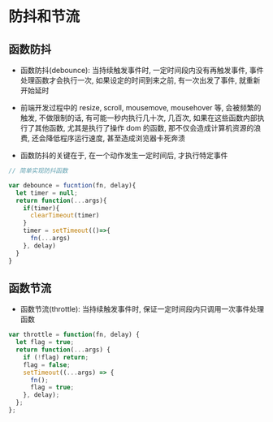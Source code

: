 # 防抖和节流

## 函数防抖

- 函数防抖(debounce): 当持续触发事件时, 一定时间段内没有再触发事件, 事件处理函数才会执行一次, 如果设定的时间到来之前, 有一次出发了事件, 就重新开始延时

- 前端开发过程中的 resize, scroll, mousemove, mousehover 等, 会被频繁的触发, 不做限制的话, 有可能一秒内执行几十次, 几百次, 如果在这些函数内部执行了其他函数, 尤其是执行了操作 dom 的函数, 那不仅会造成计算机资源的浪费, 还会降低程序运行速度, 甚至造成浏览器卡死奔溃

- 函数防抖的关键在于, 在一个动作发生一定时间后, 才执行特定事件

```js
// 简单实现防抖函数

var debounce = fucntion(fn, delay){
  let timer = null;
  return function(...args){
    if(timer){
      clearTimeout(timer)
    }
    timer = setTimeout(()=>{
      fn(...args)
    }, delay)
  }
}
```

## 函数节流

- 函数节流(throttle): 当持续触发事件时, 保证一定时间段内只调用一次事件处理函数

```js
var throttle = function(fn, delay) {
  let flag = true;
  return function(...args) {
    if (!flag) return;
    flag = false;
    setTimeout((...args) => {
      fn();
      flag = true;
    }, delay);
  };
};
```
